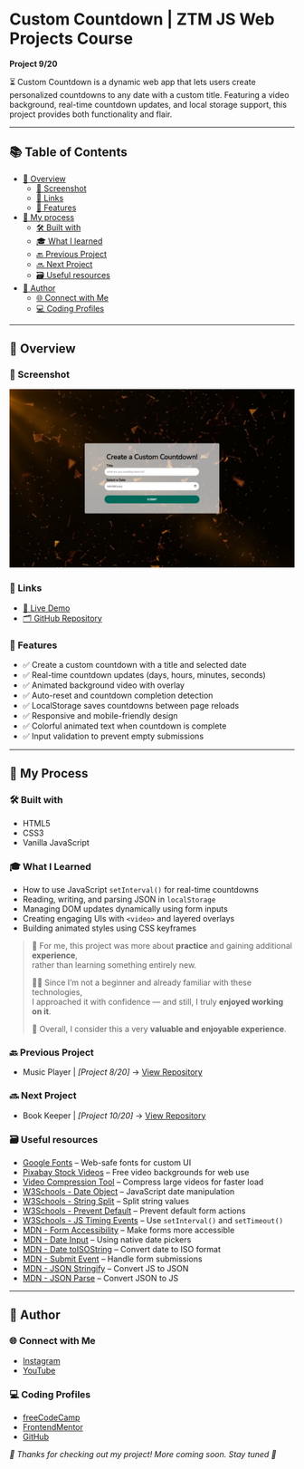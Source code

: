 # Custom Countdown | ZTM JS Web Projects Course

**Project 9/20**

⏳ Custom Countdown is a dynamic web app that lets users create personalized countdowns to any date with a custom title. Featuring a video background, real-time countdown updates, and local storage support, this project provides both functionality and flair.

---

## 📚 Table of Contents

- [🔎 Overview](#-overview)
  - [📸 Screenshot](#-screenshot)
  - [🔗 Links](#-links)
  - [📌 Features](#-features)
- [🧠 My process](#-my-process)
  - [🛠️ Built with](#️-built-with)
  - [🎓 What I learned](#-what-i-learned)
  - [🔙 Previous Project](#-previous-project)
  - [🔜 Next Project](#-next-project)
  - [🗃️ Useful resources](#️-useful-resources)
- [👤 Author](#-author)
  - [🌐 Connect with Me](#-connect-with-me)
  - [💻 Coding Profiles](#-coding-profiles)

---

## 🔎 Overview

### 📸 Screenshot

![Live Preview Screenshot](./assets/screenshot.jpg)

### 🔗 Links

 - [🔴 Live Demo](https://dalascript.github.io/custom-countdown/)
 - [🗂️ GitHub Repository](https://github.com/DalaScript/custom-countdown)

### 📌 Features

 - ✅ Create a custom countdown with a title and selected date
 - ✅ Real-time countdown updates (days, hours, minutes, seconds)
 - ✅ Animated background video with overlay
 - ✅ Auto-reset and countdown completion detection
 - ✅ LocalStorage saves countdowns between page reloads
 - ✅ Responsive and mobile-friendly design
 - ✅ Colorful animated text when countdown is complete
 - ✅ Input validation to prevent empty submissions

---

## 🧠 My Process

### 🛠️ Built with

 - HTML5
 - CSS3
 - Vanilla JavaScript

### 🎓 What I Learned

 - How to use JavaScript `setInterval()` for real-time countdowns
 - Reading, writing, and parsing JSON in `localStorage`
 - Managing DOM updates dynamically using form inputs
 - Creating engaging UIs with `<video>` and layered overlays
 - Building animated styles using CSS keyframes

  > 🚀 For me, this project was more about **practice** and gaining additional **experience**,  
  > rather than learning something entirely new.  
  >  
  > 👨‍💻 Since I’m not a beginner and already familiar with these technologies,  
  > I approached it with confidence — and still, I truly **enjoyed working on it**.  
  >  
  > 🎯 Overall, I consider this a very **valuable and enjoyable experience**.

### 🔙 Previous Project

 - Music Player | *[Project 8/20]* → [View Repository](https://github.com/DalaScript/music-player)

### 🔜 Next Project

 - Book Keeper | *[Project 10/20]* → [View Repository](https://github.com/DalaScript/book-keeper)

### 🗃️ Useful resources

 - [Google Fonts](https://fonts.google.com/) – Web-safe fonts for custom UI
 - [Pixabay Stock Videos](https://pixabay.com/videos/) – Free video backgrounds for web use
 - [Video Compression Tool](https://www.youcompress.com/) – Compress large videos for faster load
 - [W3Schools - Date Object](https://www.w3schools.com/jsref/jsref_obj_date.asp) – JavaScript date manipulation
 - [W3Schools - String Split](https://www.w3schools.com/jsref/jsref_split.asp) – Split string values
 - [W3Schools - Prevent Default](https://www.w3schools.com/jsref/event_preventdefault.asp) – Prevent default form actions
 - [W3Schools - JS Timing Events](https://www.w3schools.com/js/js_timing.asp) – Use `setInterval()` and `setTimeout()`
 - [MDN - Form Accessibility](https://developer.mozilla.org/en-US/docs/Web/Accessibility/ARIA) – Make forms more accessible
 - [MDN - Date Input](https://developer.mozilla.org/en-US/docs/Web/HTML/Reference/Elements/input/date) – Using native date pickers
 - [MDN - Date toISOString](https://developer.mozilla.org/en-US/docs/Web/JavaScript/Reference/Global_Objects/Date/toISOString) – Convert date to ISO format
 - [MDN - Submit Event](https://developer.mozilla.org/en-US/docs/Web/API/HTMLFormElement/submit_event) – Handle form submissions
 - [MDN - JSON Stringify](https://developer.mozilla.org/en-US/docs/Web/JavaScript/Reference/Global_Objects/JSON/stringify) – Convert JS to JSON
 - [MDN - JSON Parse](https://developer.mozilla.org/en-US/docs/Web/JavaScript/Reference/Global_Objects/JSON/parse) – Convert JSON to JS

---

## 👤 Author

### 🌐 Connect with Me

 - [Instagram](https://www.instagram.com/DalaScript)
 - [YouTube](https://www.youtube.com/@DalaScript)

### 💻 Coding Profiles

 - [freeCodeCamp](https://www.freecodecamp.org/DalaScript)
 - [FrontendMentor](https://www.frontendmentor.io/profile/DalaScript)
 - [GitHub](https://github.com/DalaScript)

*🙌 Thanks for checking out my project! More coming soon. Stay tuned 🚀*
